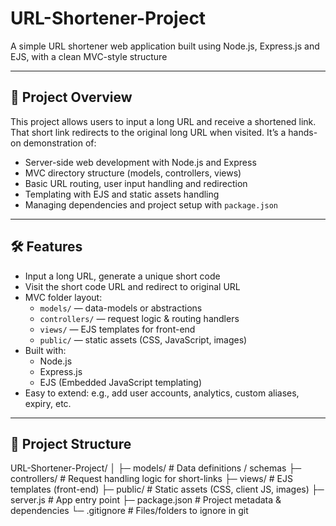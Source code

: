 # URL-Shortener-Project

A simple URL shortener web application built using Node.js, Express.js and EJS, with a clean MVC-style structure

---

## 🚀 Project Overview

This project allows users to input a long URL and receive a shortened link. That short link redirects to the original long URL when visited. It’s a hands-on demonstration of:

- Server-side web development with Node.js and Express  
- MVC directory structure (models, controllers, views)  
- Basic URL routing, user input handling and redirection  
- Templating with EJS and static assets handling  
- Managing dependencies and project setup with `package.json`

---

## 🛠 Features

- Input a long URL, generate a unique short code  
- Visit the short code URL and redirect to original URL  
- MVC folder layout:  
  - `models/` — data-models or abstractions  
  - `controllers/` — request logic & routing handlers  
  - `views/` — EJS templates for front-end  
  - `public/` — static assets (CSS, JavaScript, images)  
- Built with:  
  - Node.js  
  - Express.js  
  - EJS (Embedded JavaScript templating)  
- Easy to extend: e.g., add user accounts, analytics, custom aliases, expiry, etc.

---

## 📁 Project Structure
URL-Shortener-Project/
│
├─ models/ # Data definitions / schemas
├─ controllers/ # Request handling logic for short-links
├─ views/ # EJS templates (front-end)
├─ public/ # Static assets (CSS, client JS, images)
├─ server.js # App entry point
├─ package.json # Project metadata & dependencies
└─ .gitignore # Files/folders to ignore in git
